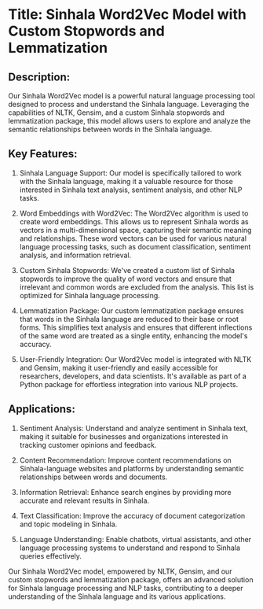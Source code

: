 # Title: Sinhala Word2Vec Model with Custom Stopwords and Lemmatization

## Description:
Our Sinhala Word2Vec model is a powerful natural language processing tool designed to process and understand the Sinhala language. Leveraging the capabilities of NLTK, Gensim, and a custom Sinhala stopwords and lemmatization package, this model allows users to explore and analyze the semantic relationships between words in the Sinhala language.

## Key Features:

1. Sinhala Language Support:
Our model is specifically tailored to work with the Sinhala language, making it a valuable resource for those interested in Sinhala text analysis, sentiment analysis, and other NLP tasks.

2. Word Embeddings with Word2Vec:
The Word2Vec algorithm is used to create word embeddings. This allows us to represent Sinhala words as vectors in a multi-dimensional space, capturing their semantic meaning and relationships. These word vectors can be used for various natural language processing tasks, such as document classification, sentiment analysis, and information retrieval.

3. Custom Sinhala Stopwords:
We've created a custom list of Sinhala stopwords to improve the quality of word vectors and ensure that irrelevant and common words are excluded from the analysis. This list is optimized for Sinhala language processing.

4. Lemmatization Package:
Our custom lemmatization package ensures that words in the Sinhala language are reduced to their base or root forms. This simplifies text analysis and ensures that different inflections of the same word are treated as a single entity, enhancing the model's accuracy.

5. User-Friendly Integration:
Our Word2Vec model is integrated with NLTK and Gensim, making it user-friendly and easily accessible for researchers, developers, and data scientists. It's available as part of a Python package for effortless integration into various NLP projects.

## Applications:

1. Sentiment Analysis: Understand and analyze sentiment in Sinhala text, making it suitable for businesses and organizations interested in tracking customer opinions and feedback.

2. Content Recommendation: Improve content recommendations on Sinhala-language websites and platforms by understanding semantic relationships between words and documents.

3. Information Retrieval: Enhance search engines by providing more accurate and relevant results in Sinhala.

4. Text Classification: Improve the accuracy of document categorization and topic modeling in Sinhala.

5. Language Understanding: Enable chatbots, virtual assistants, and other language processing systems to understand and respond to Sinhala queries effectively.

Our Sinhala Word2Vec model, empowered by NLTK, Gensim, and our custom stopwords and lemmatization package, offers an advanced solution for Sinhala language processing and NLP tasks, contributing to a deeper understanding of the Sinhala language and its various applications.
